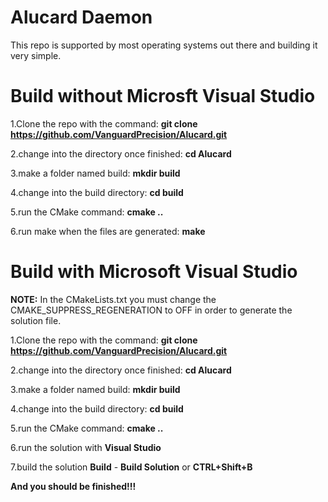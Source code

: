 # Alucard Daemon

This repo is supported by most operating systems out there and building it very simple.

# Build without Microsft Visual Studio

1.Clone the repo with the command: **git clone https://github.com/VanguardPrecision/Alucard.git**

2.change into the directory once finished: **cd Alucard**

3.make a folder named build: **mkdir build**

4.change into the build directory: **cd build**

5.run the CMake command: **cmake ..**

6.run make when the files are generated: **make**


# Build with Microsoft Visual Studio

**NOTE:** In the CMakeLists.txt you must change the CMAKE_SUPPRESS_REGENERATION to OFF in order to generate the solution file.

1.Clone the repo with the command: **git clone https://github.com/VanguardPrecision/Alucard.git**

2.change into the directory once finished: **cd Alucard**

3.make a folder named build: **mkdir build**

4.change into the build directory: **cd build**

5.run the CMake command: **cmake ..**

6.run the solution with **Visual Studio**

7.build the solution **Build** - **Build Solution** or **CTRL+Shift+B**

**And you should be finished!!!**
